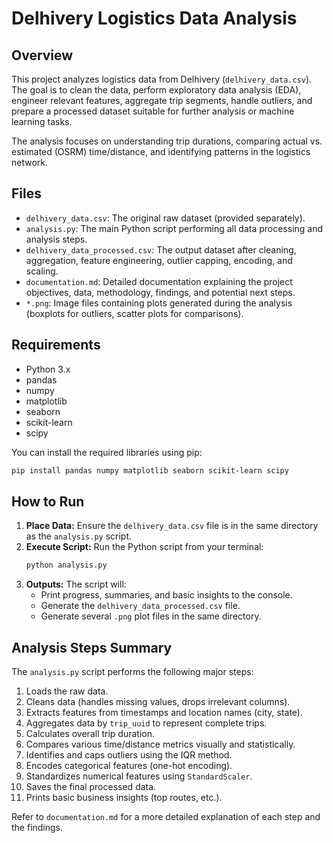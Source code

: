 # Delhivery Logistics Data Analysis

## Overview

This project analyzes logistics data from Delhivery (`delhivery_data.csv`). The goal is to clean the data, perform exploratory data analysis (EDA), engineer relevant features, aggregate trip segments, handle outliers, and prepare a processed dataset suitable for further analysis or machine learning tasks.

The analysis focuses on understanding trip durations, comparing actual vs. estimated (OSRM) time/distance, and identifying patterns in the logistics network.

## Files

- `delhivery_data.csv`: The original raw dataset (provided separately).
- `analysis.py`: The main Python script performing all data processing and analysis steps.
- `delhivery_data_processed.csv`: The output dataset after cleaning, aggregation, feature engineering, outlier capping, encoding, and scaling.
- `documentation.md`: Detailed documentation explaining the project objectives, data, methodology, findings, and potential next steps.
- `*.png`: Image files containing plots generated during the analysis (boxplots for outliers, scatter plots for comparisons).

## Requirements

- Python 3.x
- pandas
- numpy
- matplotlib
- seaborn
- scikit-learn
- scipy

You can install the required libraries using pip:
```bash
pip install pandas numpy matplotlib seaborn scikit-learn scipy
```

## How to Run

1.  **Place Data:** Ensure the `delhivery_data.csv` file is in the same directory as the `analysis.py` script.
2.  **Execute Script:** Run the Python script from your terminal:
    ```bash
    python analysis.py
    ```
3.  **Outputs:** The script will:
    *   Print progress, summaries, and basic insights to the console.
    *   Generate the `delhivery_data_processed.csv` file.
    *   Generate several `.png` plot files in the same directory.

## Analysis Steps Summary

The `analysis.py` script performs the following major steps:

1.  Loads the raw data.
2.  Cleans data (handles missing values, drops irrelevant columns).
3.  Extracts features from timestamps and location names (city, state).
4.  Aggregates data by `trip_uuid` to represent complete trips.
5.  Calculates overall trip duration.
6.  Compares various time/distance metrics visually and statistically.
7.  Identifies and caps outliers using the IQR method.
8.  Encodes categorical features (one-hot encoding).
9.  Standardizes numerical features using `StandardScaler`.
10. Saves the final processed data.
11. Prints basic business insights (top routes, etc.).

Refer to `documentation.md` for a more detailed explanation of each step and the findings.
